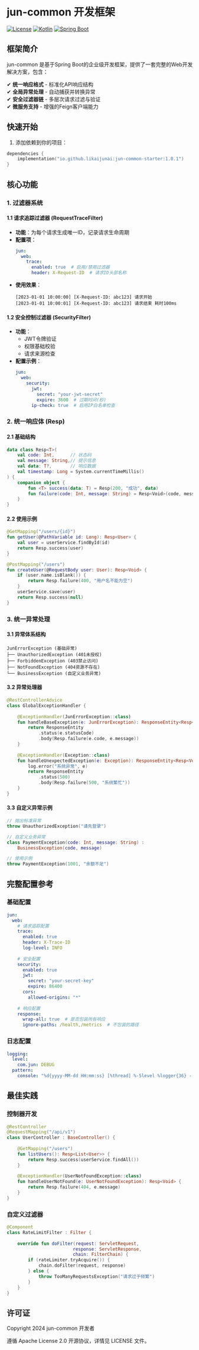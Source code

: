 # jun-common 开发框架

[![License](https://img.shields.io/badge/License-Apache%202.0-blue.svg)](https://opensource.org/licenses/Apache-2.0)
[![Kotlin](https://img.shields.io/badge/Kotlin-1.9.25-blue.svg)](https://kotlinlang.org)
[![Spring Boot](https://img.shields.io/badge/Spring%20Boot-3.4.5-brightgreen.svg)](https://spring.io/projects/spring-boot)

## 框架简介

jun-common 是基于Spring Boot的企业级开发框架，提供了一套完整的Web开发解决方案，包含：

✔ **统一响应格式** - 标准化API响应结构  
✔ **全局异常处理** - 自动捕获并转换异常  
✔ **安全过滤器链** - 多层次请求过滤与验证  
✔ **微服务支持** - 增强的Feign客户端能力

## 快速开始

1. 添加依赖到你的项目：

```kotlin  
dependencies {
    implementation("io.github.likaijunai:jun-common-starter:1.0.1")
}
```

## 核心功能

### 1. 过滤器系统

#### 1.1 请求追踪过滤器 (RequestTraceFilter)
- **功能**：为每个请求生成唯一ID，记录请求生命周期
- **配置项**：
  ```yaml
  jun:
    web:
      trace:
        enabled: true  # 启用/禁用过滤器
        header: X-Request-ID  # 请求ID头部名称
  ```
- **使用效果**：
  ```text
  [2023-01-01 10:00:00] [X-Request-ID: abc123] 请求开始
  [2023-01-01 10:00:01] [X-Request-ID: abc123] 请求结束 耗时100ms
  ```

#### 1.2 安全控制过滤器 (SecurityFilter)
- **功能**：
  - JWT令牌验证
  - 权限基础校验
  - 请求来源检查
- **配置示例**：
  ```yaml
  jun:
    web:
      security:
        jwt:
          secret: "your-jwt-secret"
          expire: 3600  # 过期时间(秒)
        ip-check: true  # 启用IP白名单检查
  ```

### 2. 统一响应体 (Resp)

#### 2.1 基础结构
```kotlin
data class Resp<T>(
    val code: Int,      // 状态码
    val message: String,// 提示信息
    val data: T?,       // 响应数据
    val timestamp: Long = System.currentTimeMillis()
) {
    companion object {
        fun <T> success(data: T) = Resp(200, "成功", data)
        fun failure(code: Int, message: String) = Resp<Void>(code, message, null)
    }
}
```

#### 2.2 使用示例
```kotlin
@GetMapping("/users/{id}")
fun getUser(@PathVariable id: Long): Resp<User> {
    val user = userService.findById(id)
    return Resp.success(user)
}

@PostMapping("/users")
fun createUser(@RequestBody user: User): Resp<Void> {
    if (user.name.isBlank()) {
        return Resp.failure(400, "用户名不能为空")
    }
    userService.save(user)
    return Resp.success(null)
}
```

### 3. 统一异常处理

#### 3.1 异常体系结构
```text
JunErrorException (基础异常)
├── UnauthorizedException (401未授权)
├── ForbiddenException (403禁止访问)
├── NotFoundException (404资源不存在)
└── BusinessException (自定义业务异常)
```

#### 3.2 异常处理器
```kotlin
@RestControllerAdvice
class GlobalExceptionHandler {
    
    @ExceptionHandler(JunErrorException::class)
    fun handleBaseException(e: JunErrorException): ResponseEntity<Resp<Void>> {
        return ResponseEntity
            .status(e.statusCode)
            .body(Resp.failure(e.code, e.message))
    }
    
    @ExceptionHandler(Exception::class)
    fun handleUnexpectedException(e: Exception): ResponseEntity<Resp<Void>> {
        log.error("系统异常", e)
        return ResponseEntity
            .status(500)
            .body(Resp.failure(500, "系统繁忙"))
    }
}
```

#### 3.3 自定义异常示例
```kotlin
// 抛出标准异常
throw UnauthorizedException("请先登录")

// 自定义业务异常
class PaymentException(code: Int, message: String) : 
    BusinessException(code, message)

// 使用示例
throw PaymentException(1001, "余额不足")
```

## 完整配置参考

### 基础配置
```yaml
jun:
  web:
    # 请求追踪配置
    trace:
      enabled: true
      header: X-Trace-ID
      log-level: INFO
    
    # 安全配置
    security:
      enabled: true
      jwt:
        secret: "your-secret-key"
        expire: 86400
      cors:
        allowed-origins: "*"
    
    # 响应配置
    response:
      wrap-all: true  # 是否包装所有响应
      ignore-paths: /health,/metrics  # 不包装的路径
```

### 日志配置
```yaml
logging:
  level:
    com.jun: DEBUG
  pattern:
    console: "%d{yyyy-MM-dd HH:mm:ss} [%thread] %-5level %logger{36} - %msg%n"
```

## 最佳实践

### 控制器开发
```kotlin
@RestController
@RequestMapping("/api/v1")
class UserController : BaseController() {
    
    @GetMapping("/users")
    fun listUsers(): Resp<List<User>> {
        return Resp.success(userService.findAll())
    }
    
    @ExceptionHandler(UserNotFoundException::class)
    fun handleUserNotFound(e: UserNotFoundException): Resp<Void> {
        return Resp.failure(404, e.message)
    }
}
```

### 自定义过滤器
```kotlin
@Component
class RateLimitFilter : Filter {
    
    override fun doFilter(request: ServletRequest, 
                         response: ServletResponse,
                         chain: FilterChain) {
        if (rateLimiter.tryAcquire()) {
            chain.doFilter(request, response)
        } else {
            throw TooManyRequestsException("请求过于频繁")
        }
    }
}
```

## 许可证

Copyright 2024 jun-common 开发者

遵循 Apache License 2.0 开源协议，详情见 LICENSE 文件。
